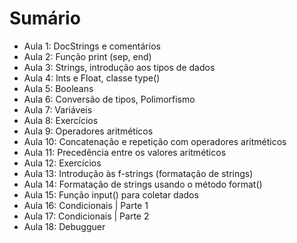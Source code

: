 # Sumário

- Aula 1: DocStrings e comentários
- Aula 2: Função print (sep, end)
- Aula 3: Strings, introdução aos tipos de dados
- Aula 4: Ints e Float, classe type()
- Aula 5: Booleans
- Aula 6: Conversão de tipos, Polimorfismo
- Aula 7: Variáveis
- Aula 8: Exercícios
- Aula 9: Operadores aritméticos
- Aula 10: Concatenação e repetição com operadores aritméticos
- Aula 11: Precedência entre os valores aritméticos
- Aula 12: Exercícios
- Aula 13: Introdução às f-strings (formatação de strings)
- Aula 14: Formatação de strings usando o método format()
- Aula 15: Função input() para coletar dados
- Aula 16: Condicionais | Parte 1
- Aula 17: Condicionais | Parte 2
- Aula 18: Debugguer